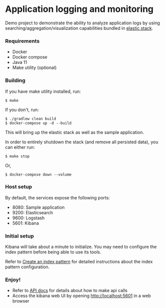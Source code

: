 # Application logging and monitoring

Demo project to demonstrate the ability to analyze application logs by using searching/aggregation/visualization capabilities bundled in [elastic stack](https://www.elastic.co).

### Requirements

- Docker
- Docker compose
- Java 11
- Make utility (optional)

### Building

If you have make utility installed, run:

```
$ make
```

If you don't, run:

```
$ ./gradlew clean build
$ docker-compose up -d --build
```

This will bring up the elastic stack as well as the sample application.

In order to entirely shutdown the stack (and remove all persisted data), you can either run:

```
$ make stop
```

Or,

```
$ docker-compose down --volume
```

### Host setup

By default, the services expose the following ports:

- 8080: Sample application
- 9200: Elasticsearch
- 9600: Logstash
- 5601: Kibana

### Initial setup

Kibana will take about a minute to initialize. You may need to configure the index pattern before being able to use its tools.

Refer to [Create an index pattern](https://www.elastic.co/guide/en/kibana/7.x/index-patterns.html#index-patterns) for detailed instructions about the index pattern configuration.

### Enjoy!

- Refer to [API docs](http://localhost:8080/swagger-ui/) for details about how to make api calls  
- Access the kibana web UI by opening [http://localhost:5601](http://localhost:5601) in a web browser
